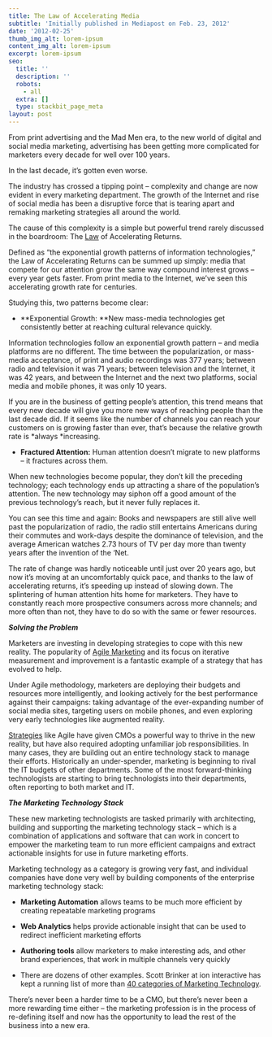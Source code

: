 ```yaml
---
title: The Law of Accelerating Media
subtitle: 'Initially published in Mediapost on Feb. 23, 2012'
date: '2012-02-25'
thumb_img_alt: lorem-ipsum
content_img_alt: lorem-ipsum
excerpt: lorem-ipsum
seo:
  title: ''
  description: ''
  robots:
    - all
  extra: []
  type: stackbit_page_meta
layout: post
---
```

From print advertising and the Mad Men era, to the new world of digital and social media marketing, advertising has been getting more complicated for marketers every decade for well over 100 years.

In the last decade, it’s gotten even worse.

The industry has crossed a tipping point – complexity and change are now evident in every marketing department. The growth of the Internet and rise of social media has been a disruptive force that is tearing apart and remaking marketing strategies all around the world.

The cause of this complexity is a simple but powerful trend rarely discussed in the boardroom: The [Law](http://www.forbes.com/law/) of Accelerating Returns.

Defined as “the exponential growth patterns of information technologies,” the Law of Accelerating Returns can be summed up simply: media that compete for our attention grow the same way compound interest grows – every year gets faster. From print media to the Internet, we’ve seen this accelerating growth rate for centuries.

Studying this, two patterns become clear:

*   **Exponential Growth: **New mass-media technologies get consistently better at reaching cultural relevance quickly.

Information technologies follow an exponential growth pattern – and media platforms are no different. The time between the popularization, or mass-media acceptance, of print and audio recordings was 377 years; between radio and television it was 71 years; between television and the Internet, it was 42 years, and between the Internet and the next two platforms, social media and mobile phones, it was only 10 years.

If you are in the business of getting people’s attention, this trend means that every new decade will give you more new ways of reaching people than the last decade did. If it seems like the number of channels you can reach your customers on is growing faster than ever, that’s because the relative growth rate is *always *increasing.

*   **Fractured Attention:** Human attention doesn’t migrate to new platforms – it fractures across them.

When new technologies become popular, they don’t kill the preceding technology; each technology ends up attracting a share of the population’s attention. The new technology may siphon off a good amount of the previous technology’s reach, but it never fully replaces it.

You can see this time and again: Books and newspapers are still alive well past the popularization of radio, the radio still entertains Americans during their commutes and work-days despite the dominance of television, and the average American watches 2.73 hours of TV per day more than twenty years after the invention of the ‘Net.

The rate of change was hardly noticeable until just over 20 years ago, but now it’s moving at an uncomfortably quick pace, and thanks to the law of accelerating returns, it’s speeding up instead of slowing down. The splintering of human attention hits home for marketers. They have to constantly reach more prospective consumers across more channels; and more often than not, they have to do so with the same or fewer resources.

***Solving the Problem***

Marketers are investing in developing strategies to cope with this new reality. The popularity of [Agile Marketing](http://www.agilemarketingblog.com/) and its focus on iterative measurement and improvement is a fantastic example of a strategy that has evolved to help.

Under Agile methodology, marketers are deploying their budgets and resources more intelligently, and looking actively for the best performance against their campaigns: taking advantage of the ever-expanding number of social media sites, targeting users on mobile phones, and even exploring very early technologies like augmented reality.

[Strategies](http://www.forbes.com/strategies-solutions/) like Agile have given CMOs a powerful way to thrive in the new reality, but have also required adopting unfamiliar job responsibilities. In many cases, they are building out an entire technology stack to manage their efforts. Historically an under-spender, marketing is beginning to rival the IT budgets of other departments. Some of the most forward-thinking technologists are starting to bring technologists into their departments, often reporting to both market and IT.

***The Marketing Technology Stack***

These new marketing technologists are tasked primarily with architecting, building and supporting the marketing technology stack – which is a combination of applications and software that can work in concert to empower the marketing team to run more efficient campaigns and extract actionable insights for use in future marketing efforts.

Marketing technology as a category is growing very fast, and individual companies have done very well by building components of the enterprise marketing technology stack:

*   **Marketing Automation** allows teams to be much more efficient by creating repeatable marketing programs

*   **Web Analytics** helps provide actionable insight that can be used to redirect inefficient marketing efforts

*   **Authoring tools** allow marketers to make interesting ads, and other brand experiences, that work in multiple channels very quickly

*   There are dozens of other examples. Scott Brinker at ion interactive has kept a running list of more than [40 categories of Marketing Technology](http://www.chiefmartec.com/post_images/marketing_technology_landscape.jpg).

There’s never been a harder time to be a CMO, but there’s never been a more rewarding time either – the marketing profession is in the process of re-defining itself and now has the opportunity to lead the rest of the business into a new era.
